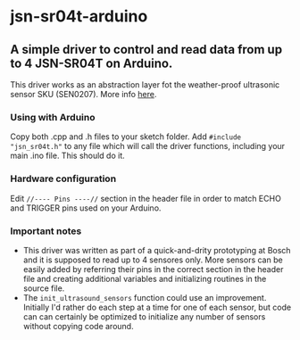 # jsn-sr04t-arduino

## A simple driver to control and read data from up to 4 JSN-SR04T on Arduino.

This driver works as an abstraction layer fot the weather-proof ultrasonic sensor SKU (SEN0207).
More info [here](https://www.dfrobot.com/wiki/index.php/Weather-proof_Ultrasonic_Sensor_SKU_:_SEN0207).

### Using with Arduino
Copy both .cpp and .h files to your sketch folder. Add ```#include "jsn_sr04t.h"``` to any file which will call the driver functions, including your main .ino file. This should do it.

### Hardware configuration
Edit ```//---- Pins ----//``` section in the header file in order to match ECHO and TRIGGER pins used on your Arduino.

### Important notes
* This driver was written as part of a quick-and-drity prototyping at Bosch and it is supposed to read up to 4 sensores only. More sensors can be easily added by referring their pins in the correct section in the header file and creating additional variables and initializing routines in the source file.
* The ```init_ultrasound_sensors``` function could use an improvement. Initially I'd rather do each step at a time for one of each sensor, but code can can certainly be optimized to initialize any number of sensors without copying code around.
